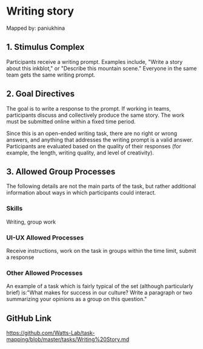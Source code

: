 # Writing story

Mapped by: paniukhina 

## 1. Stimulus Complex 
Participants receive a writing prompt. Examples include, "Write a story about this inkblot," or "Describe this mountain scene." Everyone in the same team gets the same writing prompt.

## 2. Goal Directives 
The goal is to write a response to the prompt. If working in teams, participants discuss and collectively produce the same story. The work must be submitted online within a fixed time period.

Since this is an open-ended writing task, there are no right or wrong answers, and anything that addresses the writing prompt is a valid answer. Participants are evaluated based on the quality of their responses (for example, the length, writing quality, and level of creativity).

## 3. Allowed Group Processes 
The following details are not the main parts of the task, but rather additional information about ways in which participants could interact.

### Skills 
Writing, group work

### UI-UX Allowed Processes
Receive instructions, work on the task in groups within the time limit, submit a response

### Other Allowed Processes
An example of a task which is fairly typical of the set (although particularly brief) is:"What makes for success in our culture? Write a paragraph or two summarizing your opinions as a group on this question."

## GitHub Link 
https://github.com/Watts-Lab/task-mapping/blob/master/tasks/Writing%20Story.md
